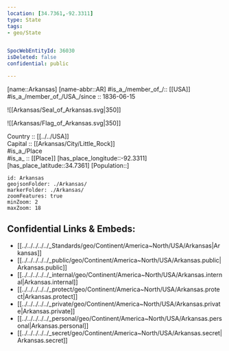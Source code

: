 ```yaml
---
location: [34.7361,-92.3311] 
type: State
tags:
- geo/State


SpocWebEntityId: 36030
isDeleted: false
confidential: public

---
```

[name::Arkansas] 
[name-abbr::AR] 
#is_a_/member_of_/:: [[USA]]
#is_a_/member_of_/USA_/since :: 1836-06-15 


![[Arkansas/Seal_of_Arkansas.svg|350]] 

![[Arkansas/Flag_of_Arkansas.svg|350]] 

Country :: [[../../USA]]  
Capital :: [[Arkansas/City/Little_Rock]]  
#is_a_/Place  
#is_a_ :: [[Place]] 
[has_place_longitude::-92.3311] 
[has_place_latitude::34.7361] 
[Population::] 



```leaflet
id: Arkansas
geojsonFolder: ./Arkansas/
markerFolder: ./Arkansas/
zoomFeatures: true 
minZoom: 2 
maxZoom: 18
```


## Confidential Links & Embeds: 
- [[../../../../../_Standards/geo/Continent/America~North/USA/Arkansas|Arkansas]] 
- [[../../../../../_public/geo/Continent/America~North/USA/Arkansas.public|Arkansas.public]] 
- [[../../../../../_internal/geo/Continent/America~North/USA/Arkansas.internal|Arkansas.internal]] 
- [[../../../../../_protect/geo/Continent/America~North/USA/Arkansas.protect|Arkansas.protect]] 
- [[../../../../../_private/geo/Continent/America~North/USA/Arkansas.private|Arkansas.private]] 
- [[../../../../../_personal/geo/Continent/America~North/USA/Arkansas.personal|Arkansas.personal]] 
- [[../../../../../_secret/geo/Continent/America~North/USA/Arkansas.secret|Arkansas.secret]] 
